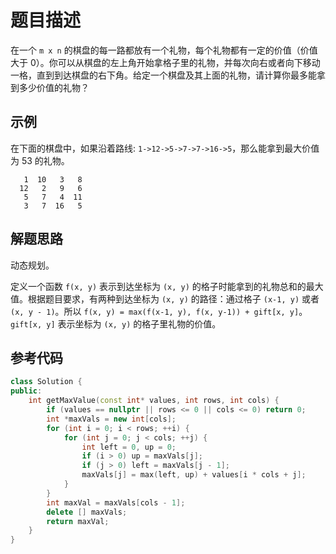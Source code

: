 # 题目描述

在一个 `m x n` 的棋盘的每一路都放有一个礼物，每个礼物都有一定的价值（价值大于 0）。你可以从棋盘的左上角开始拿格子里的礼物，并每次向右或者向下移动一格，直到到达棋盘的右下角。给定一个棋盘及其上面的礼物，请计算你最多能拿到多少价值的礼物？

## 示例

在下面的棋盘中，如果沿着路线: `1->12->5->7->7->16->5`，那么能拿到最大价值为 53 的礼物。

```
   1  10   3   8
  12   2   9   6
   5   7   4  11
   3   7  16   5
```

## 解题思路

动态规划。

定义一个函数 `f(x, y)` 表示到达坐标为 `(x, y)` 的格子时能拿到的礼物总和的最大值。根据题目要求，有两种到达坐标为 `(x, y)` 的路径：通过格子 `(x-1, y)` 或者 `(x, y - 1)`。所以 `f(x, y) = max(f(x-1, y), f(x, y-1)) + gift[x, y]`。
`gift[x, y]` 表示坐标为 `(x, y)` 的格子里礼物的价值。

## 参考代码

```cpp
class Solution {
public:
    int getMaxValue(const int* values, int rows, int cols) {
        if (values == nullptr || rows <= 0 || cols <= 0) return 0;
        int *maxVals = new int[cols];
        for (int i = 0; i < rows; ++i) {
            for (int j = 0; j < cols; ++j) {
                int left = 0, up = 0;
                if (i > 0) up = maxVals[j];
                if (j > 0) left = maxVals[j - 1];
                maxVals[j] = max(left, up) + values[i * cols + j];
            }
        }
        int maxVal = maxVals[cols - 1];
        delete [] maxVals;
        return maxVal;
    }
}
```
